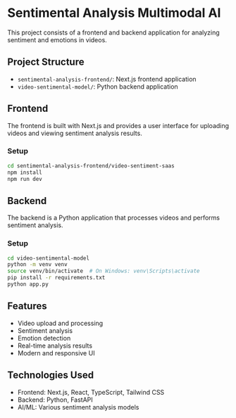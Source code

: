 # Sentimental Analysis Multimodal AI

This project consists of a frontend and backend application for analyzing sentiment and emotions in videos.

## Project Structure

- `sentimental-analysis-frontend/`: Next.js frontend application
- `video-sentimental-model/`: Python backend application

## Frontend

The frontend is built with Next.js and provides a user interface for uploading videos and viewing sentiment analysis results.

### Setup

```bash
cd sentimental-analysis-frontend/video-sentiment-saas
npm install
npm run dev
```

## Backend

The backend is a Python application that processes videos and performs sentiment analysis.

### Setup

```bash
cd video-sentimental-model
python -m venv venv
source venv/bin/activate  # On Windows: venv\Scripts\activate
pip install -r requirements.txt
python app.py
```

## Features

- Video upload and processing
- Sentiment analysis
- Emotion detection
- Real-time analysis results
- Modern and responsive UI

## Technologies Used

- Frontend: Next.js, React, TypeScript, Tailwind CSS
- Backend: Python, FastAPI
- AI/ML: Various sentiment analysis models 